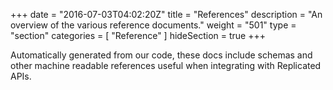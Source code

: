+++
date = "2016-07-03T04:02:20Z"
title = "References"
description = "An overview of the various reference documents."
weight = "501"
type = "section"
categories = [ "Reference" ]
hideSection = true
+++

Automatically generated from our code, these docs include schemas and other machine readable references useful when integrating with Replicated APIs.
